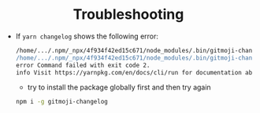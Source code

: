<h1 align="center">Troubleshooting</h1>

- If `yarn changelog` shows the following error:
  ```bash
  /home/.../.npm/_npx/4f934f42ed15c671/node_modules/.bin/gitmoji-changelog: linha 1: erro de sintaxe próximo ao token inesperado `('
  /home/.../.npm/_npx/4f934f42ed15c671/node_modules/.bin/gitmoji-changelog: linha 1: `const semver = require('semver')'
  error Command failed with exit code 2.
  info Visit https://yarnpkg.com/en/docs/cli/run for documentation about this command.
  ```
  - try to install the package globally first and then try again
  ```bash
  npm i -g gitmoji-changelog
  ```